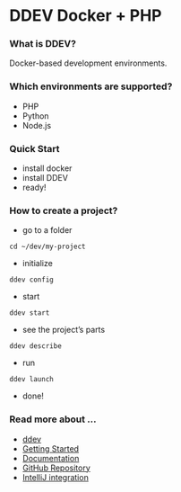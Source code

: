 # DDEV Docker + PHP

### What is DDEV? 
Docker-based development environments.

### Which environments are supported?
* PHP
* Python
* Node.js

### Quick Start

* install docker
* install DDEV
* ready!

### How to create a project?

* go to a folder
```
cd ~/dev/my-project
```
* initialize
```
ddev config
```
* start
```
ddev start
```
* see the project’s parts
```
ddev describe
```
* run
```
ddev launch
```
* done!

### Read more about ...

* [ddev](https://ddev.com/)
* [Getting Started](https://ddev.com/get-started/)
* [Documentation](https://ddev.readthedocs.io/en/stable/)
* [GitHub Repository](https://github.com/ddev/ddev?tab=readme-ov-file)
* [IntelliJ integration](https://ddev.readthedocs.io/en/stable/users/install/phpstorm/)
